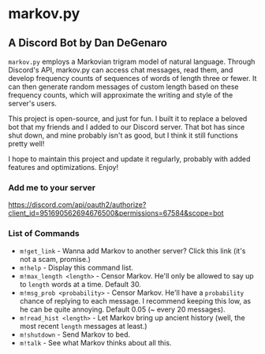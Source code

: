 # markov.py

## A Discord Bot by Dan DeGenaro

`markov.py` employs a Markovian trigram model of natural language. Through Discord's API, markov.py can access chat messages, read them, and develop frequency counts of sequences of words of length three or fewer. It can then generate random messages of custom length based on these frequency counts, which will approximate the writing and style of the server's users.

This project is open-source, and just for fun. I built it to replace a beloved bot that my friends and I added to our Discord server. That bot has since shut down, and mine probably isn't as good, but I think it still functions pretty well!

I hope to maintain this project and update it regularly, probably with added features and optimizations. Enjoy!

### Add me to your server

<https://discord.com/api/oauth2/authorize?client_id=951690562694676500&permissions=67584&scope=bot>

### List of Commands

- `m!get_link` - Wanna add Markov to another server? Click this link (it's not a scam, promise.)
- `m!help` - Display this command list.
- `m!max_length <length>` - Censor Markov. He'll only be allowed to say up to `length` words at a time. Default 30.
- `m!msg_prob <probability>` - Censor Markov. He'll have a `probability` chance of replying to each message. I recommend keeping this low, as he can be quite annoying. Default 0.05 (~ every 20 messages).
- `m!read_hist <length>` - Let Markov bring up ancient history (well, the most recent `length` messages at least.)
- `m!shutdown` - Send Markov to bed.
- `m!talk` - See what Markov thinks about all this.
